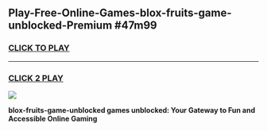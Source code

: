 
## Play-Free-Online-Games-blox-fruits-game-unblocked-Premium #47m99
<h3>
<a href="https://premium.freeplayer.one?title=blox-fruits-game-unblocked&ref=8M">CLICK TO PLAY</a></h3>
<hr>

<h3>
<a href="https://premium.freeplayer.one?title=blox-fruits-game-unblocked&ref=8M">CLICK 2 PLAY</a>
  
</h3>

<a href="https://premium.freeplayer.one?title=blox-fruits-game-unblocked&ref=8M"><img src="https://clearcache.store/games.png"></a>


**blox-fruits-game-unblocked games unblocked: Your Gateway to Fun and Accessible Online Gaming**
